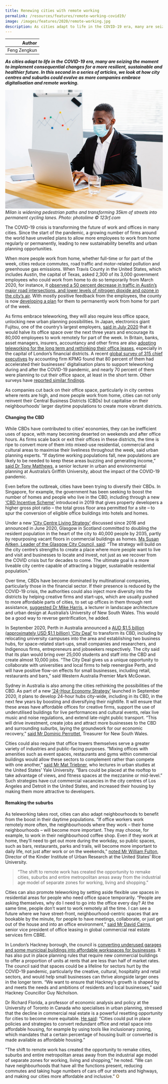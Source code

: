 ```yaml
---
title: Renewing cities with remote working
permalink: /resources/features/remote-working-covid19/
image: /images/features/2020/remote-working.jpg
description: As cities adapt to life in the COVID-19 era, many are seizing the moment to implement consequential changes for a more resilient, sustainable and healthier future. In this second in a series of articles, we look at how city centres and suburbs could evolve as more companies embrace digitalisation and remote working.
---
```


| Author |
|---:|
| Feng Zengkun |

***As cities adapt to life in the COVID-19 era, many are seizing the moment to implement consequential changes for a more resilient, sustainable and healthier future. In this second in a series of articles, we look at how city centres and suburbs could evolve as more companies embrace digitalisation and remote working.***

![Milan is widening pedestrian paths and transforming 35km of streets into permanent cycling lanes](/images/features/2020/remote-working.jpg/)*Milan is widening pedestrian paths and transforming 35km of streets into permanent cycling lanes. Photo: photolime © 123rf.com*

The COVID-19 crisis is transforming the future of work and offices in many cities. Since the start of the pandemic, a growing number of firms around the world have unveiled plans to allow more employees to work from home regularly or permanently, leading to new sustainability benefits and urban planning opportunities.  

When more people work from home, whether full-time or for part of the week, cities reduce commutes, road traffic and motor-related pollution and greenhouse gas emissions. When Travis County in the United States, which includes Austin, the capital of Texas, asked 2,300 of its 3,000 government employees who could work from home to do so temporarily from March 2020, for instance, it [observed a 50 percent decrease in traffic in Austin’s major road intersections, and lower levels of nitrogen dioxide and ozone in the city’s air](https://www.austinmonitor.com/stories/2020/05/city-and-county-consider-long-term-telecommuting-strategy/). With mostly positive feedback from the employees, the county is now [developing a plan](https://www.austinmonitor.com/stories/2020/05/travis-county-plans-for-75-of-eligible-county-employees-to-telework-permanently/) for them to permanently work from home for part of the week. 

As firms embrace teleworking, they will also require less office space, unlocking new urban planning possibilities. In Japan, electronics giant Fujitsu, one of the country’s largest employers, [said in July 2020](http://www.asahi.com/ajw/articles/13523634) that it would halve its office space over the next three years and encourage its 80,000 employees to work remotely for part of the week. In Britain, banks, asset managers, insurers, accountancy and other firms are also [adopting teleworking for the long term and rethinking their office leases](https://www.ft.com/content/a2fd84a8-172e-4c9d-9824-0504e86f2da1), especially in the capital of London’s financial districts. A recent [global survey of 315 chief executives](https://home.kpmg/xx/en/home/insights/2020/08/global-ceo-outlook-2020.html) by accounting firm KPMG found that 80 percent of them had accelerated their businesses’ digitalisation plans to support teleworking during and after the COVID-19 pandemic, and nearly 70 percent of them were planning to cut their office space, at least in the short term. Other surveys have [reported similar findings](https://www.gartner.com/en/newsroom/press-releases/2020-04-03-gartner-cfo-surey-reveals-74-percent-of-organizations-to-shift-some-employees-to-remote-work-permanently2). 

As companies cut back on their office space, particularly in city centres where rents are high, and more people work from home, cities can not only reinvent their Central Business Districts (CBDs) but capitalise on their neighbourhoods’ larger daytime populations to create more vibrant districts. 

#### **Changing the CBD**

While CBDs have contributed to cities’ economies, they can be inefficient uses of space, with many becoming deserted on weekends and after office hours. As firms scale back or exit their offices in these districts, the time is ripe to convert more of them into mixed-use residential, commercial and cultural areas to maximise their liveliness throughout the week, said urban planning experts. “If daytime working populations fall, new populations are likely to be needed to keep these areas buzzing and generating income,” [said Dr Tony Matthews](https://www.reuters.com/article/us-health-coronavirus-cities-trfn-idUSKBN23A065), a senior lecturer in urban and environmental planning at Australia’s Griffith University, about the impact of the COVID-19 pandemic. 

Even before the outbreak, cities have been trying to diversify their CBDs. In Singapore, for example, the government has been seeking to boost the number of homes and people who live in the CBD, including through a new [‘CBD Incentive Scheme’](https://www.ura.gov.sg/Corporate/Guidelines/Circulars/dc19-04) introduced in 2019 that gives property developers a higher gross plot ratio – the total gross floor area permitted for a site – to spur the conversion of eligible office buildings into hotels and homes. 

Under a new [‘City Centre Living Strategy’](https://www.glasgow.gov.uk/CHttpHandler.ashx?id=47302) discussed since 2016 and announced in June 2020, Glasgow in Scotland committed to doubling the resident population in the heart of the city to 40,000 people by 2035, partly by repurposing vacant floors in commercial buildings as homes. [Ms Susan Aitken, Leader of the Glasgow City Council, said](https://www.glasgowlive.co.uk/news/glasgow-news/plans-approved-double-glasgow-city-18444719): “The strategy will build on the city centre’s strengths to create a place where more people want to live and visit and businesses to locate and invest, not just as we recover from the COVID crisis but for decades to come. The ultimate goal is a more liveable city centre capable of attracting a bigger, sustainable residential population.” 

Over time, CBDs have become dominated by multinational companies, particularly those in the financial sector. If their presence is reduced by the COVID-19 crisis, the authorities could also inject more diversity into the districts by helping creative firms and start-ups, which are usually pushed to more affordable parts of cities, to set up offices in them through rent assistance, [suggested Dr Mike Harris](https://www.theguardian.com/business/2020/aug/30/the-reversal-of-gentrification-how-covid-19-could-remake-australias-cities), a lecturer in landscape architecture and urban design at Australia’s University of New South Wales. This would be a good way to reverse gentrification, he added. 

In September 2020, Perth in Australia announced a [AUD $1.5 billion (approximately USD $1.1 billion) ‘City Deal’](https://www.pm.gov.au/media/city-deal-create-10000-jobs-and-transform-perth-cbd) to transform its CBD, including by relocating university campuses into the area and establishing two business hubs, for space-related start-ups, small companies and researchers, and Indigenous firms, entrepreneurs and jobseekers respectively. The city said that its plan would bring over 25,000 students and staff into the CBD and create almost 10,000 jobs. “The City Deal gives us a unique opportunity to collaborate with universities and local firms to help reenergise Perth, and will have positive flow-on effects for small businesses, including retail, restaurants and bars,” said Western Australia Premier Mark McGowan.

Sydney in Australia is also among the cities rethinking the possibilities of the CBD. As part of a new [’24-Hour Economy Strategy’](https://global.nsw.gov.au/24-hr-economy-vision) launched in September 2020, it plans to develop 24-hour hubs city-wide, including in its CBD, in the next few years by boosting and diversifying their nightlife. It will ensure that these areas have affordable offices for creative firms, support the use of underutilised buildings for live performances and cultural events, relax live music and noise regulations, and extend late-night public transport. “This will drive investment, create jobs and attract more businesses to the CBD and surrounding suburbs, laying the groundwork for our economic recovery,” [said Mr Dominic Perrottet](https://www.smh.com.au/national/nsw/the-world-wants-a-24-hour-sydney-push-for-entertainment-hubs-across-city-20200914-p55vgf.html), Treasurer for New South Wales. 

Cities could also require that office towers themselves serve a greater variety of industries and public-facing purposes. “Mixing offices with amenities such as event spaces, restaurants and gyms within commercial buildings would allow these sectors to complement rather than compete with one another,” [said Mr Mat Triebner](https://hbr.org/2020/08/reimagining-the-urban-office), who lectures in urban studies at the United States’ Yale University. “Bars could be placed at the rooftop to take advantage of views, and fitness spaces at the mezzanine or mid-level.” Such strategies have cut commercial vacancies in the city centres of Los Angeles and Detroit in the United States, and increased their housing by making them more attractive to developers. 

#### **Remaking the suburbs**

As teleworking takes root, cities can also adapt neighbourhoods to benefit from the boost in their daytime populations. “If office workers work remotely more often, the neighbourhoods where they work – their home neighbourhoods – will become more important. They may choose, for example, to work in their neighbourhood coffee shop. Even if they work at home, they’ll need to get out more during the workday, so public spaces, such as bars, restaurants, parks and trails, will become more important to daily life, not just after work or on the weekends,” [noted Mr William Fulton](https://kinder.rice.edu/urbanedge/2020/03/30/how-covid-19-pandemic-will-change-our-cities), Director of the Kinder Institute of Urban Research at the United States’ Rice University.

> “The shift to remote work has created the opportunity to remake cities, suburbs and entire metropolitan areas away from the industrial age model of separate zones for working, living and shopping.”

Cities can also promote teleworking by setting aside flexible use spaces in residential areas for people who need office space temporarily. “People are asking themselves, why do I need to go into the office every day? At the same time, people don’t want to work remotely all the time. I can see a future where we have street-front, neighbourhood-centric spaces that are bookable by the minute, for people to have meetings, collaborate, or just get out of the house and into an office environment,” [said Mr David Cairns](https://www.cbre.ca/en/about/advantage-insights/articles/how-the-hub-and-spoke-model-could-evolve-into-the-office-of-the-future), senior vice president of office leasing in global commercial real estate services firm CBRE. 

In London’s Hackney borough, the council is [converting underused garages and some municipal buildings into affordable workspaces for businesses](https://news.hackney.gov.uk/rebuilding-a-fairer-hackney--council-secures-affordable-workspace-for-shoreditch/). It has also put in place planning rules that require new commercial buildings to offer a proportion of units at rents that are less than half of market rates. The council said that spaces could be a lifeline for sectors hurt by the COVID-19 pandemic, particularly the creative, cultural, hospitality and retail sectors, and would help small businesses can thrive alongside larger ones in the longer term. “We want to ensure that Hackney’s growth is shaped by and meets the needs and ambitions of residents and local businesses,” said Hackney Councillor Guy Nicholson. 

Dr Richard Florida, a professor of economic analysis and policy at the University of Toronto in Canada who specialises in urban planning, stressed that the decline in commercial real estate is a powerful resetting opportunity for cities to become more equitable. [He said](https://www.bloomberg.com/news/features/2020-07-02/how-coronavirus-will-reshape-u-s-cities): “Cities could put in place policies and strategies to convert redundant office and retail space into affordable housing, for example by using tools like inclusionary zoning, which mandates that a certain percentage of housing built or converted is made available as affordable housing.”

“The shift to remote work has created the opportunity to remake cities, suburbs and entire metropolitan areas away from the industrial age model of separate zones for working, living and shopping,” he noted. “We can have neighbourhoods that have all the functions present, reducing commutes and taking huge numbers of cars off our streets and highways, and making our cities more affordable and inclusive.” **<font color="#967942">O</font>**
